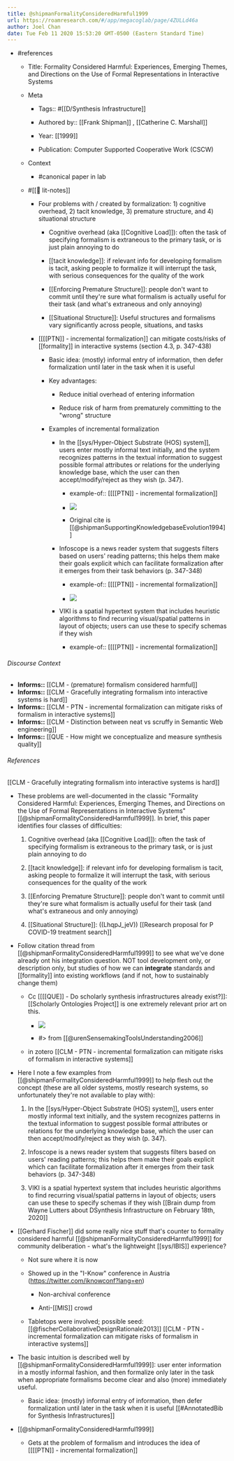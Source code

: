 ```yaml
---
title: @shipmanFormalityConsideredHarmful1999
url: https://roamresearch.com/#/app/megacoglab/page/4ZULLd46a
author: Joel Chan
date: Tue Feb 11 2020 15:53:20 GMT-0500 (Eastern Standard Time)
---
```


- #references

    - Title: Formality Considered Harmful: Experiences, Emerging Themes, and Directions on the Use of Formal Representations in Interactive Systems

    - Meta

        - Tags:: #[[D/Synthesis Infrastructure]]

        - Authored by:: [[Frank Shipman]] ,  [[Catherine C. Marshall]]

        - Year: [[1999]]

        - Publication: Computer Supported Cooperative Work (CSCW)

    - Context

        - #canonical paper in lab

    - #[[📝 lit-notes]]

        - Four problems with / created by formalization: 1) cognitive overhead, 2) tacit knowledge, 3) premature structure, and 4) situational structure

            - Cognitive overhead (aka [[Cognitive Load]]): often the task of specifying formalism is extraneous to the primary task, or is just plain annoying to do

            - [[tacit knowledge]]: if relevant info for developing formalism is tacit, asking people to formalize it will interrupt the task, with serious consequences for the quality of the work

            - [[Enforcing Premature Structure]]: people don't want to commit until they're sure what formalism is actually useful for their task (and what's extraneous and only annoying)

            - [[Situational Structure]]: Useful structures and formalisms vary significantly across people, situations, and tasks

        - [[[[PTN]] - incremental formalization]] can mitigate costs/risks of [[formality]] in interactive systems (section 4.3, p. 347-438)

            - Basic idea: (mostly) informal entry of information, then defer formalization until later in the task when it is useful

            - Key advantages:

                - Reduce initial overhead of entering information

                - Reduce risk of harm from prematurely committing to the "wrong" structure

            - Examples of incremental formalization

                - In the [[sys/Hyper-Object Substrate (HOS) system]], users enter mostly informal text initially, and the system recognizes patterns in the textual information to suggest possible formal attributes or relations for the underlying knowledge base, which the user can then accept/modify/reject as they wish (p. 347).

                    - example-of:: [[[[PTN]] - incremental formalization]]

                    - ![](https://firebasestorage.googleapis.com/v0/b/firescript-577a2.appspot.com/o/imgs%2Fapp%2Fmegacoglab%2Fnv5jGR2KtA?alt=media&token=7ab4cc41-116f-41d5-a440-d75b3a6d6741)

                    - Original cite is [[@shipmanSupportingKnowledgebaseEvolution1994]]

                - Infoscope is a news reader system that suggests filters based on users' reading patterns; this helps them make their goals explicit which can facilitate formalization after it emerges from their task behaviors (p. 347-348)

                    - example-of:: [[[[PTN]] - incremental formalization]]

                    - ![](https://firebasestorage.googleapis.com/v0/b/firescript-577a2.appspot.com/o/imgs%2Fapp%2Fmegacoglab%2Fts6VgCsUgF?alt=media&token=a90690af-947d-4767-922d-ca32ed3a7282)

                - VIKI is a spatial hypertext system that includes heuristic algorithms to find recurring visual/spatial patterns in layout of objects; users can use these to specify schemas if they wish

                    - example-of:: [[[[PTN]] - incremental formalization]]

###### Discourse Context

- **Informs::** [[CLM - (premature) formalism considered harmful]]
- **Informs::** [[CLM - Gracefully integrating formalism into interactive systems is hard]]
- **Informs::** [[CLM - PTN - incremental formalization can mitigate risks of formalism in interactive systems]]
- **Informs::** [[CLM - Distinction between neat vs scruffy in Semantic Web engineering]]
- **Informs::** [[QUE - How might we conceptualize and measure synthesis quality]]

###### References

[[CLM - Gracefully integrating formalism into interactive systems is hard]]

- These problems are well-documented in the classic "Formality Considered Harmful: Experiences, Emerging Themes, and Directions on the Use of Formal Representations in Interactive Systems" [[@shipmanFormalityConsideredHarmful1999]]. In brief, this paper identifies four classes of difficulties:

    1. Cognitive overhead (aka [[Cognitive Load]]): often the task of specifying formalism is extraneous to the primary task, or is just plain annoying to do

    1. [[tacit knowledge]]: if relevant info for developing formalism is tacit, asking people to formalize it will interrupt the task, with serious consequences for the quality of the work

    1. [[Enforcing Premature Structure]]: people don't want to commit until they're sure what formalism is actually useful for their task (and what's extraneous and only annoying)

    1. [[Situational Structure]]: ((LhqpJ_jeV))
[[Research proposal for P COVID-19 treatment search]]

- Follow citation thread from [[@shipmanFormalityConsideredHarmful1999]] to see what we've done already ont his integration question. NOT tool development only, or description only, but studies of how we can __integrate__ standards and [[formality]] into existing workflows (and if not, how to sustainably change them)

    - Cc [[[[QUE]] - Do scholarly synthesis infrastructures already exist?]]: [[Scholarly Ontologies Project]] is one extremely relevant prior art on this.

        - ![](https://firebasestorage.googleapis.com/v0/b/firescript-577a2.appspot.com/o/imgs%2Fapp%2Fmegacoglab%2Ft5dI7cHi6j.png?alt=media&token=4cbfae55-c940-40a2-8382-872f9e11addb)

        - #> from [[@urenSensemakingToolsUnderstanding2006]]

    - in zotero
[[CLM - PTN - incremental formalization can mitigate risks of formalism in interactive systems]]

- Here I note a few examples from [[@shipmanFormalityConsideredHarmful1999]] to help flesh out the concept (these are all older systems, mostly research systems, so unfortunately they're not available to play with):

    1. In the [[sys/Hyper-Object Substrate (HOS) system]], users enter mostly informal text initially, and the system recognizes patterns in the textual information to suggest possible formal attributes or relations for the underlying knowledge base, which the user can then accept/modify/reject as they wish (p. 347).

    1. Infoscope is a news reader system that suggests filters based on users' reading patterns; this helps them make their goals explicit which can facilitate formalization after it emerges from their task behaviors (p. 347-348)

    1. VIKI is a spatial hypertext system that includes heuristic algorithms to find recurring visual/spatial patterns in layout of objects; users can use these to specify schemas if they wish
[[Brain dump from Wayne Lutters about DSynthesis Infrastructure on February 18th, 2020]]

- [[Gerhard Fischer]] did some really nice stuff that's counter to formality considered harmful [[@shipmanFormalityConsideredHarmful1999]] for community deliberation - what's the lightweight [[sys/IBIS]] experience?

    - Not sure where it is now

    - Showed up in the "I-Know" conference in Austria (https://twitter.com/iknowconf?lang=en)

        - Non-archival conference

        - Anti-[[MIS]] crowd

    - Tabletops were involved; possible seed: [[@fischerCollaborativeDesignRationale2013]]
[[CLM - PTN - incremental formalization can mitigate risks of formalism in interactive systems]]

- The basic intuition is described well by [[@shipmanFormalityConsideredHarmful1999]]: user enter information in a mostly informal fashion, and then formalize only later in the task when appropriate formalisms become clear and also (more) immediately useful.

    - Basic idea: (mostly) informal entry of information, then defer formalization until later in the task when it is useful
[[#AnnotatedBib for Synthesis Infrastructures]]

- [[@shipmanFormalityConsideredHarmful1999]]

    - Gets at the problem of formalism and introduces the idea of [[[[PTN]] - incremental formalization]]
